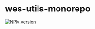 # wes-utils-monorepo

[![NPM version](https://img.shields.io/npm/v/pkg-name?color=a1b858&label=)](https://www.npmjs.com/package/pkg-name)
